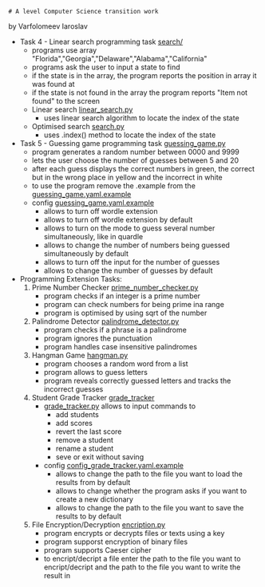 	# A level Computer Science transition work

by Varfolomeev Iaroslav

- Task 4 - Linear search programming task [search/](https://github.com/ivarfol/cs_transition_rushcliffe/tree/main/search)
	- programs use array "Florida","Georgia","Delaware","Alabama","California"
	- programs ask the user to input a state to find
	- if the state is in the array, the program reports the position in array it was found at
	- if the state is not found in the array the program reports "Item not found" to the screen
	- Linear search [linear_search.py](https://github.com/ivarfol/cs_transition_rushcliffe/blob/main/search/linear_search.py)
		- uses linear search algorithm to locate the index of the state
	- Optimised search [search.py](https://github.com/ivarfol/cs_transition_rushcliffe/blob/main/search/search.py)
		- uses .index() method to locate the index of the state
- Task 5 - Guessing game programming task [guessing_game.py](https://github.com/ivarfol/cs_transition_rushcliffe/tree/main/guessing_game)
	- program generates a random number between 0000 and 9999
	- lets the user choose the number of guesses between 5 and 20
	- after each guess displays the correct numbers in green, the correct but in the wrong place in yellow and the incorrect in white
	- to use the program remove the .example from the [guessing_game.yaml.example](https://github.com/ivarfol/cs_transition_rushcliffe/blob/main/guessing_game/guessing_game.yaml.example)
	- config [guessing_game.yaml.example](https://github.com/ivarfol/cs_transition_rushcliffe/blob/main/guessing_game/guessing_game.yaml.example)
		- allows to turn off wordle extension
		- allows to turn off wordle extension by default
		- allows to turn on the mode to guess several number simultaneously, like in quardle
		- allows to change the number of numbers being guessed simultaneously by default
		- allows to turn off the input for the number of guesses
		- allows to change the number of guesses by default
- Programming Extension Tasks:
	1. Prime Number Checker [prime_number_checker.py](https://github.com/ivarfol/cs_transition_rushcliffe/blob/main/prime_number_checker.py)
		- program checks if an integer is a prime number
		- program can check numbers for being prime ina range
		- program is optimised by using sqrt of the number
	2. Palindrome Detector [palindrome_detector.py](https://github.com/ivarfol/cs_transition_rushcliffe/blob/main/palindrome_detector.py)
		- program checks if a phrase is a palindrome
		- program ignores the punctuation
		- program handles case insensitive palindromes
	3. Hangman Game [hangman.py](https://github.com/ivarfol/cs_transition_rushcliffe/blob/main/hangman.py)
		- program chooses a random word from a list
		- program allows to guess letters
		- program reveals correctly guessed letters and tracks the incorrect guesses
	4. Student Grade Tracker [grade_tracker](https://github.com/ivarfol/cs_transition_rushcliffe/tree/main/grade_tracker)
		- [grade_tracker.py](https://github.com/ivarfol/cs_transition_rushcliffe/blob/main/grade_tracker/grade_tracker.py) allows to input commands to
			- add students
			- add scores
			- revert the last score
			- remove a student
			- rename a student
			- seve or exit without saving
		- config [config_grade_tracker.yaml.example](https://github.com/ivarfol/cs_transition_rushcliffe/blob/main/grade_tracker/config_grade_tracker.yaml.example)
			- allows to change the path to the file you want to load the results from by default
			- allows to change whether the program asks if you want to create a new dictionary
			- allows to change the path to the file you want to save the results to by default
	5. File Encryption/Decryption [encription.py](https://github.com/ivarfol/cs_transition_rushcliffe/blob/main/encription.py)
		- program encrypts or decrypts files or texts using a key
		- program supporst encryption of binary files
		- program supports Caeser cipher
		- to encript/decript a file enter the path to the file you want to encript/decript and the path to the file you want to write the result in
